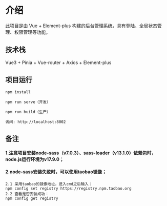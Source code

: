 # 介绍

此项目是由 Vue + Element-plus 构建的后台管理系统，具有登陆、全局状态管理、权限管理等功能。

## 技术栈

Vue3 + Pinia + Vue-router + Axios + Element-plus

## 项目运行

```
npm install

npm run serve（开发）

npm run build（生产）

访问: http://localhost:8002

```
## 备注

#### 1.注意项目安装node-sass（v7.0.3）、sass-loader（v13.1.0）依赖包时，node.js运行环境为v17.9.0；
#### 2.node-sass安装失败时，可以使用taobao镜像；
```
2.1 采用taobao的镜像地址，进入cmd之后输入：
npm config set registry https://registry.npm.taobao.org 
2.2 查看是否安装成功：
npm config get registry 
```